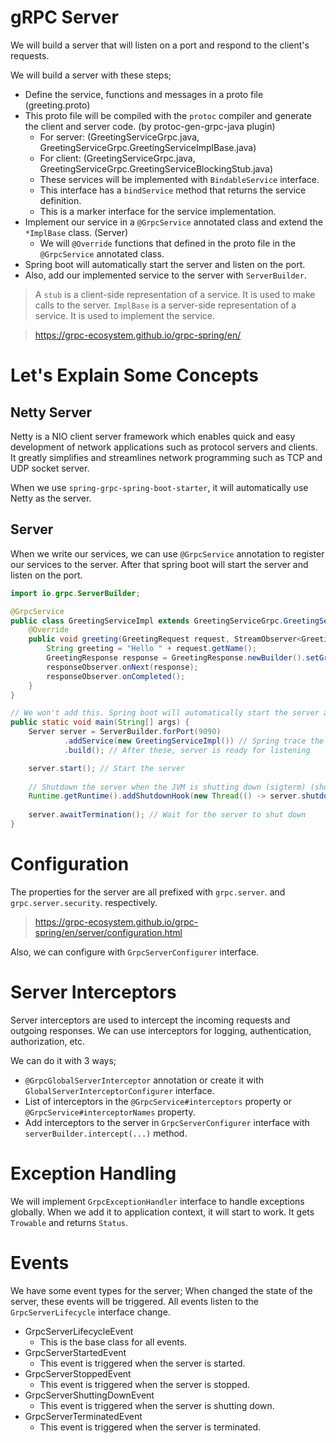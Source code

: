 # gRPC Server
We will build a server that will listen on a port and respond to the client's requests.

We will build a server with these steps;
- Define the service, functions and messages in a proto file (greeting.proto)
- This proto file will be compiled with the `protoc` compiler and generate the client and server code. (by protoc-gen-grpc-java plugin)
   - For server: (GreetingServiceGrpc.java, GreetingServiceGrpc.GreetingServiceImplBase.java)
   - For client: (GreetingServiceGrpc.java, GreetingServiceGrpc.GreetingServiceBlockingStub.java)
   - These services will be implemented with `BindableService` interface.
   - This interface has a `bindService` method that returns the service definition.
   - This is a marker interface for the service implementation.
- Implement our service in a `@GrpcService` annotated class and extend the `*ImplBase` class. (Server)
  - We will `@Override` functions that defined in the proto file in the `@GrpcService` annotated class.
- Spring boot will automatically start the server and listen on the port.
- Also, add our implemented service to the server with `ServerBuilder`.

> A `stub` is a client-side representation of a service. It is used to make calls to the server. 
> `ImplBase` is a server-side representation of a service. It is used to implement the service.

> https://grpc-ecosystem.github.io/grpc-spring/en/

# Let's Explain Some Concepts
## Netty Server
Netty is a NIO client server framework which enables quick and easy development of network applications such as protocol servers and clients. 
It greatly simplifies and streamlines network programming such as TCP and UDP socket server.

When we use `spring-grpc-spring-boot-starter`, it will automatically use Netty as the server.

## Server
When we write our services, we can use `@GrpcService` annotation to register our services to the server.
After that spring boot will start the server and listen on the port.

```java
import io.grpc.ServerBuilder;

@GrpcService
public class GreetingServiceImpl extends GreetingServiceGrpc.GreetingServiceImplBase {
    @Override
    public void greeting(GreetingRequest request, StreamObserver<GreetingResponse> responseObserver) {
        String greeting = "Hello " + request.getName();
        GreetingResponse response = GreetingResponse.newBuilder().setGreeting(greeting).build();
        responseObserver.onNext(response);
        responseObserver.onCompleted();
    }
}

// We won't add this. Spring boot will automatically start the server and listen on the port.
public static void main(String[] args) {
    Server server = ServerBuilder.forPort(9090)
            .addService(new GreetingServiceImpl()) // Spring trace the services and register them like this
            .build(); // After these, server is ready for listening

    server.start(); // Start the server
    
    // Shutdown the server when the JVM is shutting down (sigterm) (shutdown hook)
    Runtime.getRuntime().addShutdownHook(new Thread(() -> server.shutdown()));
    
    server.awaitTermination(); // Wait for the server to shut down
}
```

# Configuration
The properties for the server are all prefixed with `grpc.server`. and `grpc.server.security`. respectively.

> https://grpc-ecosystem.github.io/grpc-spring/en/server/configuration.html

Also, we can configure with `GrpcServerConfigurer` interface.

# Server Interceptors
Server interceptors are used to intercept the incoming requests and outgoing responses.
We can use interceptors for logging, authentication, authorization, etc.

We can do it with 3 ways;
- `@GrpcGlobalServerInterceptor` annotation or create it with `GlobalServerInterceptorConfigurer` interface.
- List of interceptors in the `@GrpcService#interceptors` property or `@GrpcService#interceptorNames` property.
- Add interceptors to the server in `GrpcServerConfigurer` interface with `serverBuilder.intercept(...)` method.

# Exception Handling
We will implement `GrpcExceptionHandler` interface to handle exceptions globally. When we add it to application context, it will start to work.
It gets `Trowable` and returns `Status`.

# Events
We have some event types for the server; When changed the state of the server, these events will be triggered.
All events listen to the `GrpcServerLifecycle` interface change.
- GrpcServerLifecycleEvent 
  - This is the base class for all events.
- GrpcServerStartedEvent
  - This event is triggered when the server is started.
- GrpcServerStoppedEvent
  - This event is triggered when the server is stopped.
- GrpcServerShuttingDownEvent
  - This event is triggered when the server is shutting down.
- GrpcServerTerminatedEvent
  - This event is triggered when the server is terminated.